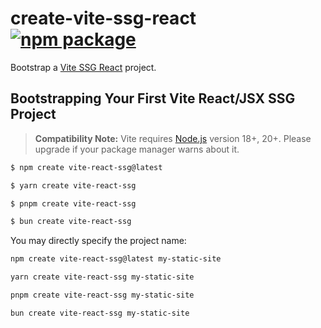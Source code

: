 # create-vite-ssg-react <a href="https://npmjs.com/package/create-vite-ssg-react"><img src="https://img.shields.io/npm/v/create-vite-ssg-react" alt="npm package"></a>

Bootstrap a [Vite SSG React](https://www.npmjs.com/package/vite-ssg-react) project.

## Bootstrapping Your First Vite React/JSX SSG Project

> **Compatibility Note:**
> Vite requires [Node.js](https://nodejs.org/en/) version 18+, 20+. Please upgrade if your package manager warns about it.

```bash
$ npm create vite-react-ssg@latest
```

```bash
$ yarn create vite-react-ssg
```

```bash
$ pnpm create vite-react-ssg
```

```bash
$ bun create vite-react-ssg
```

You may directly specify the project name:

```bash
npm create vite-react-ssg@latest my-static-site
```

```bash
yarn create vite-react-ssg my-static-site
```

```bash
pnpm create vite-react-ssg my-static-site
```

```bash
bun create vite-react-ssg my-static-site
```
